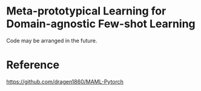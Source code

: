 # Meta-prototypical Learning for Domain-agnostic Few-shot Learning

Code may be arranged in the future.

# Reference

https://github.com/dragen1860/MAML-Pytorch
